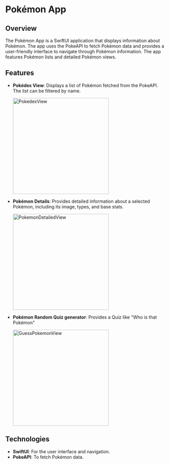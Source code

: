 # Pokémon App

## Overview

The Pokémon App is a SwiftUI application that displays information about Pokémon. The app uses the PokeAPI to fetch Pokémon data and provides a user-friendly interface to navigate through Pokémon information. The app features Pokémon lists and detailed Pokémon views.

## Features

- **Pokédex View**: Displays a list of Pokémon fetched from the PokeAPI. The list can be filtered by name.
  
  <img src="https://github.com/user-attachments/assets/83ad5ad3-d31d-4923-9b56-e78081ade8d6" width="300" alt="PokedexView">
- **Pokémon Details**: Provides detailed information about a selected Pokémon, including its image, types, and base stats.
  
  <img src="https://github.com/user-attachments/assets/603af767-cdc7-4819-b7bd-ed642f822eb3" width="300" alt="PokemonDetailedView">

- **Pokémon Random Quiz generator**: Provides a Quiz like "Who is that Pokémon"

  <img src="https://github.com/user-attachments/assets/b83a56eb-f129-4d8c-845a-f53e94ecf45c" width="300" alt="GuessPokemonView">


## Technologies

- **SwiftUI**: For the user interface and navigation.
- **PokeAPI**: To fetch Pokémon data.

